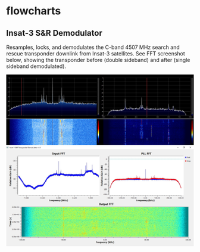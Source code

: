 # flowcharts

## Insat-3 S&R Demodulator

Resamples, locks, and demodulates the C-band 4507 MHz search and rescue transponder downlink from Insat-3 satellites. See FFT screenshot below, showing the transponder before (double sideband) and after (single sideband demodulated).

![FFT](https://github.com/sgcderek/flowcharts/blob/main/insat_sar_demod/screenshots/fft.jpg?raw=true)  
![Flowchart](https://github.com/sgcderek/flowcharts/blob/main/insat_sar_demod/screenshots/flowchart.jpg?raw=true)

